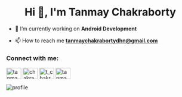 <h1 align="center">Hi 👋, I'm Tanmay Chakraborty</h1>

- 🔭 I’m currently working on **Android Development**

- 📫 How to reach me **tanmaychakrabortydhn@gmail.com**

<h3 align="left">Connect with me:</h3>
<p align="left">
<a href="https://linkedin.com/in/tanmay-chakraborty-521913199" target="blank"><img align="center" src="https://cdn.jsdelivr.net/npm/simple-icons@3.0.1/icons/linkedin.svg" alt="tanmay-chakraborty-521913199" height="30" width="40" /></a>
<a href="https://www.codechef.com/users/chakrawarty99" target="blank"><img align="center" src="https://cdn.jsdelivr.net/npm/simple-icons@3.1.0/icons/codechef.svg" alt="chakrawarty99" height="30" width="40" /></a>
<a href="https://codeforces.com/profile/t_chakrawarty" target="blank"><img align="center" src="https://cdn.jsdelivr.net/npm/simple-icons@3.0.1/icons/codeforces.svg" alt="t_chakrawarty" height="30" width="40" /></a>
<a href="https://www.leetcode.com/tanmay__" target="blank"><img align="center" src="https://cdn.jsdelivr.net/npm/simple-icons@3.0.1/icons/leetcode.svg" alt="tanmay__" height="30" width="40" /></a>
</p>

![profile](https://user-images.githubusercontent.com/75254780/119366615-c76c9900-bcce-11eb-8d4c-7875642fdb98.png)
